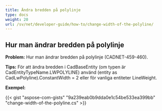 ```yaml
---
title: Ändra bredden på polylinje
type: docs
weight: 20
url: /sv/net/developer-guide/how-to/change-width-of-the-polyline/
---
```


## **Hur man ändrar bredden på polylinje**

**Problem:** Hur man ändrar bredden på polylinje (CADNET-459-460).

**Tips:** För att ändra bredden i CadBaseEntity (om typen är CadEntityTypeName.LWPOLYLINE) använd (entity as CadLwPolyline).ConstantWidth = 2 eller för vanliga entiteter LineWeight.

**Exempel:**

{{< gist "aspose-com-gists" "9a239eab0b9dda0e1c54be533ea399bb" "change-width-of-the-polyline.cs" >}}
